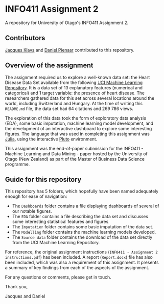 # INFO411 Assignment 2
A repository for University of Otago's INFO411 Assignment 2.
## Contributors
[Jacques Klavs](https://github.com/jacquesklavss) and [Daniel Pienaar](https://github.com/Daniel-P95) contributed to this repository.
## Overview of the assignment
The assignment required us to explore a well-known data set: the Heart Disease Data Set available from the following [UCI Machine Learning Repository](https://archive.ics.uci.edu/dataset/45/heart+disease). It is a data set of 13 explanatory features (numerical and categorical) and 1 target variable: the presence of heart disease. The researchers gathered data for this set across several locations around the world, including Switzerland and Hungary. At the time of writing this `README.md` file, the data set had 64 citations and 269 786 views.

The exploration of this data took the form of exploratory data analysis (EDA), some basic imputation, machine learning model development, and the development of an interactive dashboard to explore some interesting figures. The language that was used in completing this assignment was [Julia](https://julialang.org/), using the interactive [Pluto](https://plutojl.org/) environment.

This assignment was the end-of-paper submission for the INFO411 - Machine Learning and Data Mining - paper hosted by the University of Otago (New Zealand) as part of the Master of Business Data Science programme.
## Guide for this repository
This repository has 5 folders, which hopefully have been named adequately enough for ease of navigation: 
- The `Dashboards` folder contains a file displaying dashboards of several of our notable figures.
- The `EDA` folder contains a file describing the data set and discusses some interesting statistical features and figures.
- The `Imputation` folder contains some basic imputation of the data set.
- The `Modelling` folder contains the machine learning models developed.
- The `Source data` folder contains the download of the data set directly from the UCI Machine Learning Repository.

For reference, the original assignment instructions (`INFO411 - Assignment 2 instructions.pdf`) has been included. A report (`Report.docx`) file has also been included, which was also a requirement of this assignment. It presents a summary of key findings from each of the aspects of the assignment.

For any questions or comments, please get in touch.

Thank you,

Jacques and Daniel
